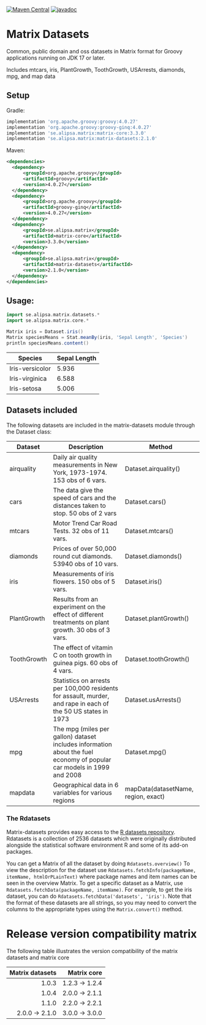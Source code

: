 [![Maven Central](https://maven-badges.herokuapp.com/maven-central/se.alipsa.matrix/matrix-datasets/badge.svg)](https://maven-badges.herokuapp.com/maven-central/se.alipsa.matrix/matrix-datasets)
[![javadoc](https://javadoc.io/badge2/se.alipsa.matrix/matrix-datasets/javadoc.svg)](https://javadoc.io/doc/se.alipsa.matrix/matrix-datasets)
# Matrix Datasets
Common, public domain and oss datasets in Matrix format for Groovy applications running on JDK 17 or later.

Includes mtcars, iris, PlantGrowth, ToothGrowth, USArrests, diamonds, mpg, and map data

## Setup
Gradle:
```groovy
implementation 'org.apache.groovy:groovy:4.0.27'
implementation 'org.apache.groovy:groovy-ginq:4.0.27'
implementation 'se.alipsa.matrix:matrix-core:3.3.0'
implementation 'se.alipsa.matrix:matrix-datasets:2.1.0'
```
Maven:
```xml
<dependencies>
  <dependency>
      <groupId>org.apache.groovy</groupId>
      <artifactId>groovy</artifactId>
      <version>4.0.27</version>
  </dependency>
  <dependency>
      <groupId>org.apache.groovy</groupId>
      <artifactId>groovy-ginq</artifactId>
      <version>4.0.27</version>
  </dependency>
  <dependency>
      <groupId>se.alipsa.matrix</groupId>
      <artifactId>matrix-core</artifactId>
      <version>3.3.0</version>
  </dependency>
  <dependency>
      <groupId>se.alipsa.matrix</groupId>
      <artifactId>matrix-datasets</artifactId>
      <version>2.1.0</version>
  </dependency>
</dependencies>
```

## Usage:
```groovy
import se.alipsa.matrix.datasets.*
import se.alipsa.matrix.core.*

Matrix iris = Dataset.iris()
Matrix speciesMeans = Stat.meanBy(iris, 'Sepal Length', 'Species')
println speciesMeans.content()
```
| Species         | Sepal Length |
|-----------------|--------------|
| Iris-versicolor | 5.936        |
| Iris-virginica	 | 6.588        |
| Iris-setosa	    | 5.006        |

## Datasets included
The following datasets are included in the matrix-datasets module through the Dataset class:

| Dataset     | Description                                                                                                           | Method                              |
|-------------|-----------------------------------------------------------------------------------------------------------------------|-------------------------------------|
| airquality  | Daily air quality measurements in New York, 1973-1974. 153 obs of 6 vars.                                             | Dataset.airquality()                |
| cars        | The data give the speed of cars and the distances taken to stop. 50 obs of 2 vars                                     | Dataset.cars()                      |
| mtcars      | Motor Trend Car Road Tests. 32 obs of 11 vars.                                                                        | Dataset.mtcars()                    |
| diamonds    | Prices of over 50,000 round cut diamonds. 53940 obs of 10 vars.                                                       | Dataset.diamonds()                  |
| iris        | Measurements of iris flowers. 150 obs of 5 vars.                                                                      | Dataset.iris()                      |
| PlantGrowth | Results from an experiment on the effect of different treatments on plant growth. 30 obs of 3 vars.                   | Dataset.plantGrowth()               |
| ToothGrowth | The effect of vitamin C on tooth growth in guinea pigs. 60 obs of 4 vars.                                             | Dataset.toothGrowth()               |
| USArrests   | Statistics on arrests per 100,000 residents for assault, murder, and rape in each of the 50 US states in 1973         | Dataset.usArrests()                 |
| mpg         | The mpg (miles per gallon) dataset includes information about the fuel economy of popular car models in 1999 and 2008 | Dataset.mpg()                       |
| mapdata     | Geographical data in 6 variables for various regions                                                                  | mapData(datasetName, region, exact) |

### The Rdatasets
Matrix-datasets provides easy access to the [R datasets repository](https://vincentarelbundock.github.io/Rdatasets/). Rdatasets is a collection of 2536 datasets which were originally distributed alongside the statistical software environment R and some of its add-on packages.

You can get a Matrix of all the dataset by doing `Rdatasets.overview()`
To view the description for the dataset use `Rdatasets.fetchInfo(packageName, itemName, htmlOrPLainText)` where package names and item names can be seen in the overview Matrix.
To get a specific dataset as a Matrix, use `Rdatasets.fetchData(packageName, itemName)`. For example, to get the iris dataset, you can do `Rdatasets.fetchData('datasets', 'iris')`. Note that the format of these datasets are all strings, so you may need to convert the columns to the appropriate types using the `Matrix.convert()` method.

# Release version compatibility matrix
The following table illustrates the version compatibility of the matrix datasets and matrix core

| Matrix datasets |    Matrix core | 
|----------------:|---------------:|
|           1.0.3 | 1.2.3 -> 1.2.4 |
|           1.0.4 | 2.0.0 -> 2.1.1 |
|           1.1.0 | 2.2.0 -> 2.2.1 |
|  2.0.0 -> 2.1.0 | 3.0.0 -> 3.0.0 |


